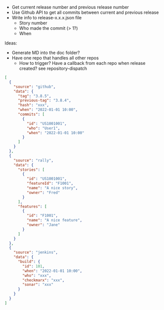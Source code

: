 * Get current release number and previous release number
* Use Github API to get all commits between current and previous release
* Write info to release-x.x.x.json file
    * Story number
    * Who made the commit (> 1?)
    * When

Ideas:
* Generate MD into the doc folder?
* Have one repo that handles all other repos
  * How to trigger? Have a callback from each repo when release created? see repository-dispatch

```json
[
  {
    "source": "github",
    "data": {
      "tag": "3.8.5",
      "previous-tag": "3.8.4",
      "hash": "xxx",
      "when": "2022-01-01 10:00",
      "commits": [
        {
          "id": "US1001001",
          "who": "User1",
          "when": "2022-01-01 10:00"
        }
      ]
    }
  },
  {
    "source": "rally",
    "data": {
      "stories": [
        {
          "id": "US1001001",
          "featureId": "F1001",
          "name": "A nice story",
          "owner": "Fred"
        }
      ],
      "features": [
        {
          "id": "F1001",
          "name": "A nice feature",
          "owner": "Jane"
        }
      ]
    }
  },
  {
    "source": "jenkins",
    "data": {
      "build": {
        "id": 101,
        "when": "2022-01-01 10:00",
        "who": "xxx",
        "checkmarx": "xxx",
        "sonar": "xxx"
      }
    }
  }
]
```